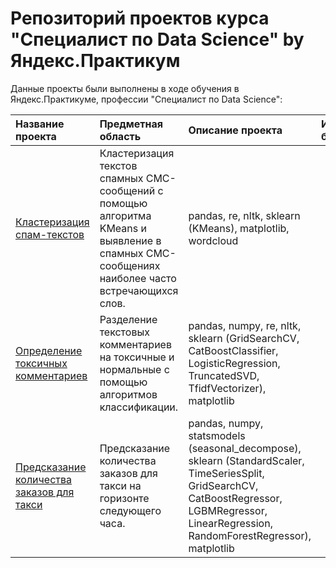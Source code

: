 # Репозиторий проектов курса "Специалист по Data Science" by Яндекс.Практикум
Данные проекты были выполнены в ходе обучения в Яндекс.Практикуме, профессии "Специалист по Data Science":

| Название проекта              |Предметная область|Описание проекта | Используемые библиотеки                     |
| :------------------------ | :----------------- |:----------------------------|:----------------------------|
| [Кластеризация спам-текстов](https://github.com/AlexeiGrib/yandex_empl/tree/main/NLP_spam%20clustering) | Кластеризация текстов спамных СМС-сообщений с помощью алгоритма KMeans и выявление в спамных СМС-сообщениях наиболее часто встречающихся слов. | pandas, re, nltk, sklearn (KMeans), matplotlib, wordcloud|
| [Определение токсичных комментариев](https://github.com/AlexeiGrib/yandex_empl/tree/main/NLP_toxic_comments_classification) | Разделение текстовых комментариев на токсичные и нормальные с помощью алгоритмов классификации. | pandas, numpy, re, nltk, sklearn (GridSearchCV, CatBoostClassifier, LogisticRegression, TruncatedSVD, TfidfVectorizer), matplotlib|
| [Предсказание количества заказов для такси](https://github.com/AlexeiGrib/yandex_empl/tree/main/Time_Series_the_number_of_orders_prediction) | Предсказание количества заказов для такси на горизонте следующего часа. | pandas, numpy, statsmodels (seasonal_decompose), sklearn (StandardScaler, TimeSeriesSplit, GridSearchCV, CatBoostRegressor, LGBMRegressor, LinearRegression, RandomForestRegressor), matplotlib|
